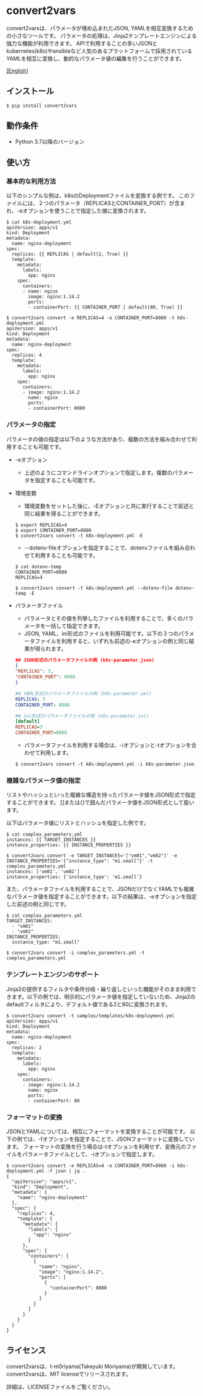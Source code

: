 convert2vars
=============

convert2varsは、パラメータが埋め込まれたJSON, YAMLを相互変換するための小さなツールです。
パラメータの処理は、Jinja2テンプレートエンジンによる強力な機能が利用できます。
APIで利用することの多いJSONとkubernetes(k8s)やansibleなど人気のあるプラットフォームで採用されているYAMLを相互に変換し、動的なパラメータ値の編集を行うことができます。

[[English]](./README.md "English README")

## インストール
```
$ pip install convert2vars
```

## 動作条件

* Python 3.7以降のバージョン

## 使い方

### 基本的な利用方法

以下のシンプルな例は、k8sのDeploymentファイルを変換する例です。
このファイルには、２つのパラメータ（REPLICASとCONTAINER_PORT）が含まれ、-eオプションを使うことで指定した値に変換されます。

``` k8s Deployment sample
$ cat k8s-deployment.yml
apiVersion: apps/v1
kind: Deployment
metadata:
  name: nginx-deployment
spec:
  replicas: {{ REPLICAS | default(2, True) }}
  template:
    metadata:
      labels:
        app: nginx
    spec:
      containers:
      - name: nginx
        image: nginx:1.14.2
        ports:
        - containerPort: {{ CONTAINER_PORT | default(80, True) }}

$ convert2vars convert -e REPLICAS=4 -e CONTAINER_PORT=8080 -t k8s-deployment.yml
apiVersion: apps/v1
kind: Deployment
metadata:
  name: nginx-deployment
spec:
  replicas: 4
  template:
    metadata:
      labels:
        app: nginx
    spec:
      containers:
      - image: nginx:1.14.2
        name: nginx
        ports:
        - containerPort: 8080
```

### パラメータの指定

パラメータの値の指定は以下のような方法があり、複数の方法を組み合わせて利用することも可能です。
* -eオプション
  - 上述のようにコマンドラインオプションで指定します。複数のパラメータを指定することも可能です。
* 環境変数
  - 環境変数をセットした後に、-Eオプションと共に実行することで前述と同じ結果を得ることができます。
  ```
  $ export REPLICAS=4
  $ export CONTAINER_PORT=8080
  $ convert2vars convert -t k8s-deployment.yml -E
  ```
  - --dotenv-fileオプションを指定することで、dotenvファイルを組み合わせて利用することも可能です。
  ```
  $ cat dotenv-temp
  CONTAINER_PORT=8080
  REPLICAS=4
  
  $ convert2vars convert -t k8s-deployment.yml --dotenv-file dotenv-temp -E
  ```
* パラメータファイル
  - パラメータとその値を列挙したファイルを利用することで、多くのパラメータを一括して指定できます。
  - JSON, YAML、ini形式のファイルを利用可能です。以下の３つのパラメータファイルを利用すると、いずれも前述の-eオプションの例と同じ結果が得られます。

  ``` JSON parameter file example 
  ## JSON形式のパラメータファイルの例 (k8s-parameter.json)
  {
  "REPLICAS": 3,
  "CONTAINER_PORT": 8080
  }
  ```

  ``` YAML parameter file example
  ## YAML形式のパラメータファイルの例 (k8s-parameter.yml)
  REPLICAS: 3
  CONTAINER_PORT: 8080
  ```

  ``` ini parameter file example
  ## ini形式のパラメータファイルの例 (k8s-parameter.ini)
  [default]
  REPLICAS=3
  CONTAINER_PORT=8080
  ```
  - パラメータファイルを利用する場合は、-iオプションと-tオプションを合わせて利用します。
  ```
  $ convert2vars convert -t k8s-deployment.yml -i k8s-parameter.json
  ```

### 複雑なパラメータ値の指定
リストやハッシュといった複雑な構造を持ったパラメータ値をJSON形式で指定することができます。
[]または{}で囲んだパラメータ値をJSON形式として扱います。

以下はパラメータ値にリストとハッシュを指定した例です。

```
$ cat complex_parameters.yml
instances: {{ TARGET_INSTANCES }}
instance_properties: {{ INSTANCE_PROPERTIES }}

$ convert2vars convert -e TARGET_INSTANCES='["vm01","vm02"]' -e INSTANCE_PROPERTIES='{"instance_type": "m1.small"}' -t complex_parameters.yml
instances: ['vm01', 'vm02']
instance_properties: {'instance_type': 'm1.small'}
```

また、パラメータファイルを利用することで、JSONだけでなくYAMLでも複雑なパラメータ値を指定することができます。以下の結果は、-eオプションを指定した前述の例と同じです。

```
$ cat complex_parameters.yml
TARGET_INSTANCES:
  - "vm01"
  - "vm02"
INSTANCE_PROPERTIES:
  instance_type: "m1.small"

$ convert2vars convert -i complex_parameters.yml -t complex_parameters.yml
```

### テンプレートエンジンのサポート

Jinja2の提供するフィルタや条件分岐・繰り返しといった機能がそのまま利用できます。以下の例では、明示的にパラメータ値を指定していないため、Jinja2のdefaultフィルタにより、デフォルト値である2と80に変換されます。

```
$ convert2vars convert -t samples/templates/k8s-deployment.yml
apiVersion: apps/v1
kind: Deployment
metadata:
  name: nginx-deployment
spec:
  replicas: 2
  template:
    metadata:
      labels:
        app: nginx
    spec:
      containers:
      - image: nginx:1.14.2
        name: nginx
        ports:
        - containerPort: 80
```

### フォーマットの変換
JSONとYAMLについては、相互にフォーマットを変換することが可能です。
以下の例では、-fオプションを指定することで、JSONフォーマットに変換しています。
フォーマットの変換を行う場合は-tオプションを利用せず、変換元のファイルをパラメータファイルとして、-iオプションで指定します。

```
$ convert2vars convert -e REPLICAS=4 -e CONTAINER_PORT=8080 -i k8s-deployment.yml -f json | jq .
{
  "apiVersion": "apps/v1",
  "kind": "Deployment",
  "metadata": {
    "name": "nginx-deployment"
  },
  "spec": {
    "replicas": 4,
    "template": {
      "metadata": {
        "labels": {
          "app": "nginx"
        }
      },
      "spec": {
        "containers": [
          {
            "name": "nginx",
            "image": "nginx:1.14.2",
            "ports": [
              {
                "containerPort": 8080
              }
            ]
          }
        ]
      }
    }
  }
}
```

## ライセンス
convert2varsは、t-m0riyama(Takeyuki Moriyama)が開発しています。
convert2varsは、MIT licenseでリリースされます。

詳細は、LICENSEファイルをご覧ください。
